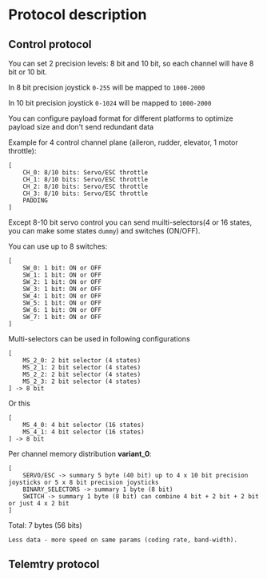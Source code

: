 # Protocol description

## Control protocol
You can set 2 precision levels: 8 bit and 10 bit, so each channel will have 8 bit or 10 bit.

In 8 bit precision joystick `0-255` will be mapped to `1000-2000`

In 10 bit precision joystick `0-1024` will be mapped to `1000-2000`

You can configure payload format for different platforms to optimize payload size and don't send redundant data

Example for 4 control channel plane (aileron, rudder, elevator, 1 motor throttle):
```
[
    CH_0: 8/10 bits: Servo/ESC throttle
    CH_1: 8/10 bits: Servo/ESC throttle
    CH_2: 8/10 bits: Servo/ESC throttle
    CH_3: 8/10 bits: Servo/ESC throttle
    PADDING
]
```
Except 8-10 bit servo control you can send muilti-selectors(4 or 16 states, you can make some states `dummy`) and switches (ON/OFF).

You can use up to 8 switches:

```
[
    SW_0: 1 bit: ON or OFF
    SW_1: 1 bit: ON or OFF
    SW_2: 1 bit: ON or OFF
    SW_3: 1 bit: ON or OFF
    SW_4: 1 bit: ON or OFF
    SW_5: 1 bit: ON or OFF
    SW_6: 1 bit: ON or OFF
    SW_7: 1 bit: ON or OFF
]
```

Multi-selectors can be used in following configurations

```
[
    MS_2_0: 2 bit selector (4 states)
    MS_2_1: 2 bit selector (4 states)
    MS_2_2: 2 bit selector (4 states)
    MS_2_3: 2 bit selector (4 states)
] -> 8 bit
```

Or this

```
[
    MS_4_0: 4 bit selector (16 states)
    MS_4_1: 4 bit selector (16 states)
] -> 8 bit
```

Per channel memory distribution **variant_0**:

```
[
    SERVO/ESC -> summary 5 byte (40 bit) up to 4 x 10 bit precision joysticks or 5 x 8 bit precision joysticks
    BINARY_SELECTORS -> summary 1 byte (8 bit)
    SWITCH -> summary 1 byte (8 bit) can combine 4 bit + 2 bit + 2 bit or just 4 x 2 bit
]
```

Total: 7 bytes (56 bits)

```
Less data - more speed on same params (coding rate, band-width).
```


## Telemtry protocol